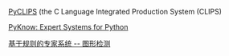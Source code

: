 [PyCLIPS](http://pyclips.sourceforge.net/web/) (the C Language Integrated Production System (CLIPS)

[PyKnow: Expert Systems for Python](https://github.com/buguroo/pyknow)

[基于规则的专家系统 -- 图形检测](https://github.com/bifeng/Rule-based_Expert_System)

